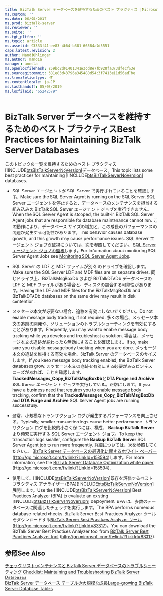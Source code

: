 ```yaml
---
title: BizTalk Server データベースを維持するためのベスト プラクティス |Microsoft Docs
ms.custom: ''
ms.date: 06/08/2017
ms.prod: biztalk-server
ms.reviewer: ''
ms.suite: ''
ms.tgt_pltfrm: ''
ms.topic: article
ms.assetid: 93333f41-ee83-4b64-b381-66584a7d5551
caps.latest.revision: 2
author: MandiOhlinger
ms.author: mandia
manager: anneta
ms.openlocfilehash: 259bc2d01401341e3cd8e7fb928fa373dfecfa3e
ms.sourcegitcommit: 381e83d43796a345488d54b3f7413e11d56ad7be
ms.translationtype: MT
ms.contentlocale: ja-JP
ms.lasthandoff: 05/07/2019
ms.locfileid: "65242679"
---
```

# <a name="best-practices-for-maintaining-biztalk-server-databases"></a><span data-ttu-id="a235b-102">BizTalk Server データベースを維持するためのベスト プラクティス</span><span class="sxs-lookup"><span data-stu-id="a235b-102">Best Practices for Maintaining BizTalk Server Databases</span></span>
<span data-ttu-id="a235b-103">このトピックの一覧を維持するためのベスト プラクティス[!INCLUDE[btsBizTalkServerNoVersion](../includes/btsbiztalkservernoversion-md.md)]データベース。</span><span class="sxs-lookup"><span data-stu-id="a235b-103">This topic lists some best practices for maintaining [!INCLUDE[btsBizTalkServerNoVersion](../includes/btsbiztalkservernoversion-md.md)] databases.</span></span>  
  
- <span data-ttu-id="a235b-104">SQL Server エージェントが SQL Server で実行されていることを確認します。</span><span class="sxs-lookup"><span data-stu-id="a235b-104">Make sure the SQL Server Agent is running on the SQL Server.</span></span> <span data-ttu-id="a235b-105">SQL Server エージェントを停止すると、データベースのメンテナンスを担当する組み込みの BizTalk SQL Server エージェント ジョブを実行できません。</span><span class="sxs-lookup"><span data-stu-id="a235b-105">When the SQL Server Agent is stopped, the built-in BizTalk SQL Server Agent jobs that are responsible for database maintenance cannot run.</span></span> <span data-ttu-id="a235b-106">この動作により、データベース サイズの増加と、この成長のパフォーマンスの問題が発生する可能性があります。</span><span class="sxs-lookup"><span data-stu-id="a235b-106">This behavior causes database growth, and this growth may cause performance issues.</span></span> <span data-ttu-id="a235b-107">SQL Server エージェント ジョブの監視については、次を参照してください。 [SQL Server エージェント ジョブの監視](../technical-guides/monitoring-sql-server-agent-jobs.md)します。</span><span class="sxs-lookup"><span data-stu-id="a235b-107">For information about monitoring SQL Server Agent Jobs see [Monitoring SQL Server Agent Jobs](../technical-guides/monitoring-sql-server-agent-jobs.md).</span></span>  
  
- <span data-ttu-id="a235b-108">SQL Server の LDF と MDF ファイルが別々 のドライブを確認します。</span><span class="sxs-lookup"><span data-stu-id="a235b-108">Make sure the SQL Server LDF and MDF files are on separate drives.</span></span> <span data-ttu-id="a235b-109">同じドライブ上、BizTalkMsgBoxDb および BizTalkDTADb データベースの LDF と MDF ファイルがある場合と、ディスクの競合する可能性があります。</span><span class="sxs-lookup"><span data-stu-id="a235b-109">Having the LDF and MDF files for the BizTalkMsgBoxDb and BizTalkDTADb databases on the same drive may result in disk contention.</span></span>  
  
- <span data-ttu-id="a235b-110">メッセージ本文が必要ない場合、追跡を有効にしないでください。</span><span class="sxs-lookup"><span data-stu-id="a235b-110">Do not enable message body tracking, if not required.</span></span> <span data-ttu-id="a235b-111">多くの場合、メッセージ本文の追跡の開発や、ソリューションのトラブルシューティングを有効にすることがあります。</span><span class="sxs-lookup"><span data-stu-id="a235b-111">Frequently, you may want to enable message body tracking while you develop and troubleshoot a solution.</span></span> <span data-ttu-id="a235b-112">場合は、メッセージ本文の追跡が終わったら無効にすることを確認します。</span><span class="sxs-lookup"><span data-stu-id="a235b-112">If so, make sure you disable message body tracking when you are done.</span></span> <span data-ttu-id="a235b-113">メッセージ本文の追跡を維持する有効な場合、BizTalk Server のデータベースのサイズします。</span><span class="sxs-lookup"><span data-stu-id="a235b-113">If you keep message body tracking enabled, the BizTalk Server databases grow.</span></span> <span data-ttu-id="a235b-114">メッセージ本文の追跡を有効にする必要があるビジネス ニーズがあれば、ことを確認します、 **TrackedMessages_Copy_BizTalkMsgBoxDb**と**DTA Purge and Archive** SQL Server エージェント ジョブを実行している。正常にします。</span><span class="sxs-lookup"><span data-stu-id="a235b-114">If you have a business need that requires you to enable message body tracking, confirm that the **TrackedMessages_Copy_BizTalkMsgBoxDb** and **DTA Purge and Archive** SQL Server Agent jobs are running successfully.</span></span>  
  
- <span data-ttu-id="a235b-115">通常、小規模なトランザクション ログが発生するパフォーマンスを向上させる。</span><span class="sxs-lookup"><span data-stu-id="a235b-115">Typically, smaller transaction logs cause better performance.</span></span> <span data-ttu-id="a235b-116">トランザクション ログを比較的小さく保つには、構成、 **Backup BizTalk Server**より頻繁に実行する SQL Server エージェント ジョブ。</span><span class="sxs-lookup"><span data-stu-id="a235b-116">To keep the transaction logs smaller, configure the **Backup BizTalk Server** SQL Server Agent job to run more frequently.</span></span> <span data-ttu-id="a235b-117">詳細については、次を参照してください。、 [BizTalk Server データベースの最適化に関するホワイト ペーパー](http://go.microsoft.com/fwlink/?LinkId=153594) (http://go.microsoft.com/fwlink/?LinkId=153594)します。</span><span class="sxs-lookup"><span data-stu-id="a235b-117">For more information, see the [BizTalk Server Database Optimization white paper](http://go.microsoft.com/fwlink/?LinkId=153594) (http://go.microsoft.com/fwlink/?LinkId=153594).</span></span>  
  
- <span data-ttu-id="a235b-118">使用して、[!INCLUDE[btsBizTalkServerNoVersion](../includes/btsbiztalkservernoversion-md.md)]既存を評価するベスト プラクティス アナライザー (BPA)[!INCLUDE[btsBizTalkServerNoVersion](../includes/btsbiztalkservernoversion-md.md)]展開します。</span><span class="sxs-lookup"><span data-stu-id="a235b-118">Use the [!INCLUDE[btsBizTalkServerNoVersion](../includes/btsbiztalkservernoversion-md.md)] Best Practices Analyzer (BPA) to evaluate an existing [!INCLUDE[btsBizTalkServerNoVersion](../includes/btsbiztalkservernoversion-md.md)] deployment.</span></span> <span data-ttu-id="a235b-119">BPA は、多数のデータベースに関連したチェックを実行します。</span><span class="sxs-lookup"><span data-stu-id="a235b-119">The BPA performs numerous database-related checks.</span></span> <span data-ttu-id="a235b-120">BizTalk Server Best Practices Analyzer ツールをダウンロードする[BizTalk Server Best Practices Analyzer ツール](http://go.microsoft.com/fwlink/?LinkId=83317)(<http://go.microsoft.com/fwlink/?LinkId=83317>)。</span><span class="sxs-lookup"><span data-stu-id="a235b-120">You can download the BizTalk Server Best Practices Analyzer tool from [BizTalk Server Best Practices Analyzer tool](http://go.microsoft.com/fwlink/?LinkId=83317) (<http://go.microsoft.com/fwlink/?LinkId=83317>).</span></span>  
  
## <a name="see-also"></a><span data-ttu-id="a235b-121">参照</span><span class="sxs-lookup"><span data-stu-id="a235b-121">See Also</span></span>  
 <span data-ttu-id="a235b-122">[チェックリスト:メンテナンスと BizTalk Server データベースのトラブルシューティング](~/technical-guides/checklist-maintaining-and-troubleshooting-biztalk-server-databases.md) </span><span class="sxs-lookup"><span data-stu-id="a235b-122">[Checklist: Maintaining and Troubleshooting BizTalk Server Databases](~/technical-guides/checklist-maintaining-and-troubleshooting-biztalk-server-databases.md) </span></span>  
 [<span data-ttu-id="a235b-123">BizTalk Server データベース テーブルの大規模な成長</span><span class="sxs-lookup"><span data-stu-id="a235b-123">Large-growing BizTalk Server Database Tables</span></span>](../technical-guides/large-growing-biztalk-server-database-tables.md)